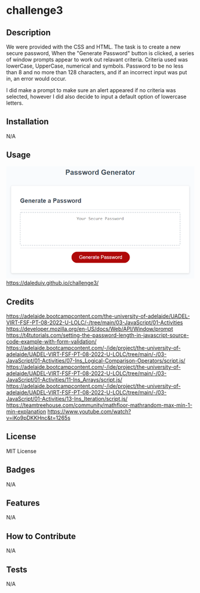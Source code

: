 # challenge3


## Description

We were provided with the CSS and HTML.
The task is to create a new secure password,
When the "Generate Password" button is clicked, a series of window prompts appear to work out relavant criteria.
Criteria used was lowerCase, UpperCase, numerical and symbols. Password to be no less than 8 and no more than 128 characters, and if an incorrect input was put in, an error would occur.

I did make a prompt to make sure an alert appeared if no criteria was selected, however I did also decide to input a default option of lowercase letters.


## Installation

N/A

## Usage
![alt text](./Assets/03-javascript-homework-demo.png)
https://daleduiv.github.io/challenge3/


## Credits
https://adelaide.bootcampcontent.com/the-university-of-adelaide/UADEL-VIRT-FSF-PT-08-2022-U-LOLC/-/tree/main/03-JavaScript/01-Activities
https://developer.mozilla.org/en-US/docs/Web/API/Window/prompt
https://t4tutorials.com/setting-the-password-length-in-javascript-source-code-example-with-form-validation/
https://adelaide.bootcampcontent.com/-/ide/project/the-university-of-adelaide/UADEL-VIRT-FSF-PT-08-2022-U-LOLC/tree/main/-/03-JavaScript/01-Activities/07-Ins_Logical-Comparison-Operators/script.js/
https://adelaide.bootcampcontent.com/-/ide/project/the-university-of-adelaide/UADEL-VIRT-FSF-PT-08-2022-U-LOLC/tree/main/-/03-JavaScript/01-Activities/11-Ins_Arrays/script.js/
https://adelaide.bootcampcontent.com/-/ide/project/the-university-of-adelaide/UADEL-VIRT-FSF-PT-08-2022-U-LOLC/tree/main/-/03-JavaScript/01-Activities/13-Ins_Iteration/script.js/
https://teamtreehouse.com/community/mathfloor-mathrandom-max-min-1-min-explanation
https://www.youtube.com/watch?v=iKo9pDKKHnc&t=1265s
## License

MIT License

## Badges

N/A

## Features

N/A

## How to Contribute

N/A
## Tests

N/A